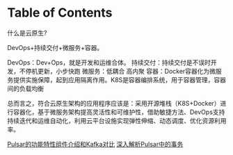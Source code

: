 # Table of Contents






什么是云原生?

DevOps+持续交付+微服务+容器。


DevOps：Dev+Ops，就是开发和运维合体。
持续交付：持续交付是不误时开发，不停机更新，小步快跑
微服务：低耦合 高内聚
容器：Docker容器化为微服务提供实施保障，起到应用隔离作用。K8S是容器编排系统，用于容器管理，容器间的负载均衡

总而言之，符合云原生架构的应用程序应该是：采用开源堆栈（K8S+Docker）进行容器化，基于微服务架构提高灵活性和可维护性，借助敏捷方法、DevOps支持持续迭代和运维自动化，利用云平台设施实现弹性伸缩、动态调度、优化资源利用率。

[Pulsar的功能特性组件介绍和Kafka对比](Pulsar的功能特性组件介绍和Kafka对比.md)
[深入解析Pulsar中的事务](深入解析Pulsar中的事务.md)
